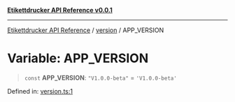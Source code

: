 [**Etikettdrucker API Reference v0.0.1**](../../README.md)

***

[Etikettdrucker API Reference](../../modules.md) / [version](../README.md) / APP\_VERSION

# Variable: APP\_VERSION

> `const` **APP\_VERSION**: `"V1.0.0-beta"` = `'V1.0.0-beta'`

Defined in: [version.ts:1](https://github.com/JayeshKakkad-Rotoclear/Etikettdruck/blob/main/src/lib/version.ts#L1)
